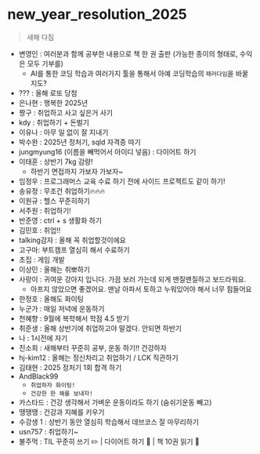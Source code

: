 # new_year_resolution_2025
> 새해 다짐
- 변영인 : 여러분과 함께 공부한 내용으로 책 한 권 출판 (가능한 종이의 형태로, 수익은 모두 기부를)
    - AI를 통한 코딩 학습과 여러가지 툴을 통해서 아예 코딩학습의 `패러다임`을 바꿀지도?
- ??? : 올해 로또 당첨 
- 은나현 : 행복한 2025년
- 짱구 : 취업하고 사고 싶은거 사기
- kdy : 취업하기 + 돈벌기
- 이유나 : 아무 일 없이 잘 지내기
- 박수완 : 2025년 정처기, sqld 자격증 따기
- jungmyung16 (이름을 빼먹어서 아이디 넣음) : 다이어트 하기
- 이태훈 : 상반기 7kg 감량!
    - 하반기 면접까지 가보자 가보자~
- 임정우 : 프로그래머스 교육 수료 하기 전에 사이드 프로젝트도 같이 하기!
- 송유정 : 무조건 취업하기🔥🔥🔥
- 이원규 : 헬스 꾸준히하기
- 서주원 : 취업하기!
- 반준영 : ctrl + s 생활화 하기
- 김민호 : 취업!!
- talking감자 : 올해 꼭 취업할것이에요
- 고구마: 부트캠프 열심히 해서 수료하기
- 초집 : 게임 개발
- 이상민 : 올해는 취뽀하기
- 사랑이 : 귀여운 강아지 입니다. 가끔 보러 가는데 되게 맨질맨질하고 보드라워요. 
  - 아프지 않았으면 좋겠어요. 맨날 아파서 토하고 누워있어야 해서 너무 힘들어요
- 한정호 : 올해도 화이팅
- 누군가 : 매일 저녁에 운동하기
- 천혜향 : 9월에 복학해서 학점 4.5 받기
- 취준생 : 올해 상반기에 취업하고야 말겠다. 안되면 하반기
- 나 : 1시전에 자기
- 진소희 : 새해부터 꾸준히 공부, 운동 하기!! 건강하자
- hj-kim12 : 올해는 정신차리고 취업하기 / LCK 직관하기
- 김태현 : 2025 정처기 1회 합격 하기
- AndBlack99
  - `취업하자 화이팅!`
  - `건강한 한 해를 보내자!`
- 카스타드 : 건강 생각해서 가벼운 운동이라도 하기 (숨쉬기운동 빼고)
- 땡땡땡 : 건강과 지혜를 키우기
- 수강생 1 : 상반기 동안 열심히 학습해서 데브코스 잘 마무리하기
- usn757 : 취업하기~
- 불주먹 : TIL 꾸준히 쓰기 ✏️ | 다이어트 하기 🏅 | 책 10권 읽기 📖